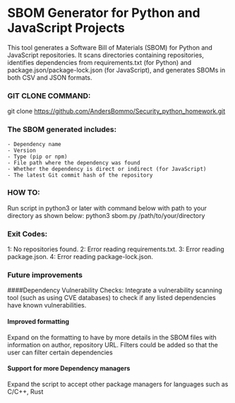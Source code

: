 
# SBOM Generator for Python and JavaScript Projects

This tool generates a Software Bill of Materials (SBOM) for Python and JavaScript repositories. It scans directories containing repositories, identifies dependencies from requirements.txt (for Python) and package.json/package-lock.json (for JavaScript), and generates SBOMs in both CSV and JSON formats.

### GIT CLONE COMMAND:  
git clone https://github.com/AndersBommo/Security_python_homework.git

### The SBOM generated includes:
    - Dependency name
    - Version
    - Type (pip or npm)
    - File path where the dependency was found
    - Whether the dependency is direct or indirect (for JavaScript)
    - The latest Git commit hash of the repository

### HOW TO: 

Run script in python3 or later with command below with path to your directory as shown below:
python3 sbom.py /path/to/your/directory

### Exit Codes:
1: No repositories found.
2: Error reading requirements.txt.
3: Error reading package.json.
4: Error reading package-lock.json.


### Future improvements
####Dependency Vulnerability Checks:
Integrate a vulnerability scanning tool (such as using CVE databases) to check if any listed dependencies have known vulnerabilities.

#### Improved formatting
Expand on the formatting to have by more details in the SBOM files with information on author, repository URL. Filters could be added so that the user can filter certain dependencies

#### Support for more Dependency managers 
Expand the script to accept other package managers for languages such as C/C++, Rust
